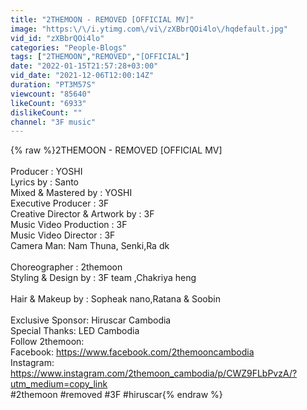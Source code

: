 ```yaml
---
title: "2THEMOON - REMOVED [OFFICIAL MV]"
image: "https:\/\/i.ytimg.com\/vi\/zXBbrQOi4lo\/hqdefault.jpg"
vid_id: "zXBbrQOi4lo"
categories: "People-Blogs"
tags: ["2THEMOON","REMOVED","[OFFICIAL"]
date: "2022-01-15T21:57:28+03:00"
vid_date: "2021-12-06T12:00:14Z"
duration: "PT3M57S"
viewcount: "85640"
likeCount: "6933"
dislikeCount: ""
channel: "3F music"
---
```

{% raw %}2THEMOON - REMOVED [OFFICIAL MV]<br /><br />Producer : YOSHI<br />Lyrics by : Santo<br />Mixed &amp; Mastered by : YOSHI<br />Executive Producer : 3F<br />Creative Director &amp; Artwork by : 3F<br />Music Video Production : 3F<br />Music Video Director : 3F<br />Camera Man: Nam Thuna, Senki,Ra dk<br /><br />Choreographer : 2themoon<br />Styling &amp; Design by : 3F team ,Chakriya heng <br /><br />Hair &amp; Makeup by : Sopheak nano,Ratana &amp; Soobin<br /><br />Exclusive Sponsor: Hiruscar Cambodia<br />Special Thanks: LED Cambodia<br />Follow 2themoon:<br />Facebook: <a rel="nofollow" target="blank" href="https://www.facebook.com/2themooncambodia">https://www.facebook.com/2themooncambodia</a><br />Instagram: <a rel="nofollow" target="blank" href="https://www.instagram.com/2themoon_cambodia/p/CWZ9FLbPvzA/?utm_medium=copy_link">https://www.instagram.com/2themoon_cambodia/p/CWZ9FLbPvzA/?utm_medium=copy_link</a><br />#2themoon #removed #3F #hiruscar{% endraw %}
